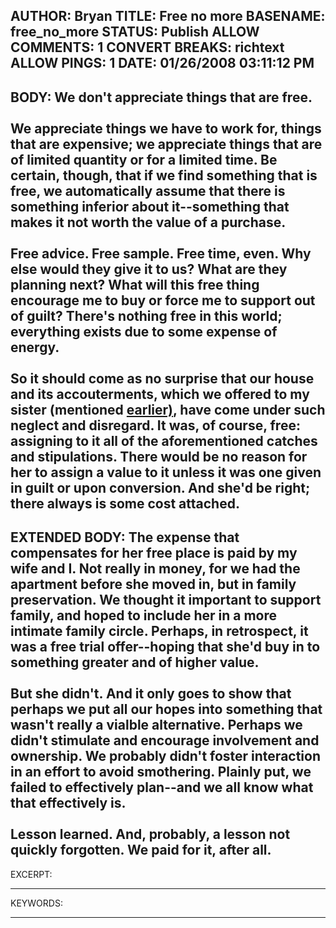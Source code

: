 AUTHOR: Bryan
TITLE: Free no more
BASENAME: free_no_more
STATUS: Publish
ALLOW COMMENTS: 1
CONVERT BREAKS: richtext
ALLOW PINGS: 1
DATE: 01/26/2008 03:11:12 PM
-----
BODY:
We don't appreciate things that are free.<br /><br />We appreciate things we have to work for, things that are expensive; we appreciate things that are of limited quantity or for a limited time. Be certain, though, that if we find something that is free, we automatically assume that there is something inferior about it--something that makes it not worth the value of a purchase.<br /><br />Free advice. Free sample. Free time, even. Why else would they give it to us? What are they planning next? What will this free thing encourage me to buy or force me to support out of guilt? There's nothing free in this world; everything exists due to some expense of energy.<br /><br />So it should come as no surprise that our house and its accouterments, which we offered to my sister (mentioned <a href="http://archives.leftsider.com/2007/11/house-and-home.htm">earlier)</a>, have come under such neglect and disregard. It was, of course, free: assigning to it all of the aforementioned catches and stipulations. There would be no reason for her to assign a value to it unless it was one given in guilt or upon conversion. And she'd be right; there always is some cost attached.<br />
-----
EXTENDED BODY:
The expense that compensates for her free place is paid by my wife and I. Not really in money, for we had the apartment before she moved in, but in family preservation. We thought it important to support family, and hoped to include her in a more intimate family circle. Perhaps, in retrospect, it was a free trial offer--hoping that she'd buy in to something greater and of higher value.<br /><br />But she didn't. And it only goes to show that perhaps we put all our hopes into something that wasn't really a vialble alternative. Perhaps we didn't stimulate and encourage involvement and ownership. We probably didn't foster interaction in an effort to avoid smothering. Plainly put, we failed to effectively plan--and we all know what that effectively is.<br /><br />Lesson learned. And, probably, a lesson not quickly forgotten. We paid for it, after all.
-----
EXCERPT:

-----
KEYWORDS:

-----


